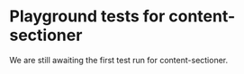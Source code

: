 # Playground tests for content-sectioner
We are still awaiting the first test run for content-sectioner.
